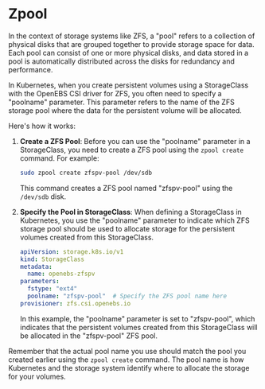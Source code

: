 # Zpool

In the context of storage systems like ZFS, a "pool" refers to a collection of physical disks that are grouped together to provide storage space for data. Each pool can consist of one or more physical disks, and data stored in a pool is automatically distributed across the disks for redundancy and performance.

In Kubernetes, when you create persistent volumes using a StorageClass with the OpenEBS CSI driver for ZFS, you often need to specify a "poolname" parameter. This parameter refers to the name of the ZFS storage pool where the data for the persistent volume will be allocated.

Here's how it works:

1. **Create a ZFS Pool**: Before you can use the "poolname" parameter in a StorageClass, you need to create a ZFS pool using the `zpool create` command. For example:

   ```bash
   sudo zpool create zfspv-pool /dev/sdb
   ```

   This command creates a ZFS pool named "zfspv-pool" using the `/dev/sdb` disk.

2. **Specify the Pool in StorageClass**: When defining a StorageClass in Kubernetes, you use the "poolname" parameter to indicate which ZFS storage pool should be used to allocate storage for the persistent volumes created from this StorageClass.

   ```yaml
   apiVersion: storage.k8s.io/v1
   kind: StorageClass
   metadata:
     name: openebs-zfspv
   parameters:
     fstype: "ext4"
     poolname: "zfspv-pool"  # Specify the ZFS pool name here
   provisioner: zfs.csi.openebs.io
   ```

   In this example, the "poolname" parameter is set to "zfspv-pool", which indicates that the persistent volumes created from this StorageClass will be allocated in the "zfspv-pool" ZFS pool.

Remember that the actual pool name you use should match the pool you created earlier using the `zpool create` command. The pool name is how Kubernetes and the storage system identify where to allocate the storage for your volumes.